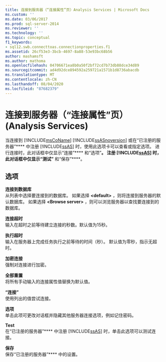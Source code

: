 ```yaml
---
title: 连接到服务器（“连接属性”页）Analysis Services | Microsoft Docs
ms.custom: ''
ms.date: 03/06/2017
ms.prod: sql-server-2014
ms.reviewer: ''
ms.technology: ''
ms.topic: conceptual
f1_keywords:
- sql12.swb.connecttoas.connectionproperties.f1
ms.assetid: 26cf53e3-3bcb-4697-8a88-53e93bc68b56
author: mashamsft
ms.author: mathoma
ms.openlocfilehash: 04706671ea8b0a50f2bf72cd7b73db88dce34d89
ms.sourcegitcommit: ad4d92dce894592a259721a1571b1d8736abacdb
ms.translationtype: MT
ms.contentlocale: zh-CN
ms.lasthandoff: 08/04/2020
ms.locfileid: "87682379"
---
```

# <a name="connect-to-server-connection-properties-page-analysis-services"></a>连接到服务器（“连接属性”页）(Analysis Services)
  当连接到 [!INCLUDE[msCoName](../includes/msconame-md.md)] [!INCLUDE[ssASnoversion](../includes/ssasnoversion-md.md)] 或在“已注册的服务器”**** 中注册 [!INCLUDE[ssAS](../includes/ssas-md.md)] 时，使用此选项卡可以查看或指定选项。 进行连接时，此对话框中仅显示“连接”**** 和“选项”****。 注册 [!INCLUDE[ssAS](../includes/ssas-md.md)] 时，此对话框中仅显示“测试”**** 和“保存”****。  
  
## <a name="options"></a>选项  
 **连接到数据库**  
 从列表中选择要连接到的数据库。 如果选择 **\<default>** ，则将连接到服务器的默认数据库。 如果选择 **\<Browse server>** ，则可以浏览服务器以查找要连接到的数据库。  
  
 **连接超时**  
 输入在超时之前等待建立连接的秒数。默认值为15秒。  
  
 **执行超时**  
 输入在服务器上完成任务执行之前等待的时间（秒）。 默认值为零秒，指示无超时。  
  
 **加密连接**  
 强制对连接进行加密。  
  
 **全部重置**  
 将所有手动输入的连接属性值替换为默认值。  
  
 **“连接”**  
 使用列出的值尝试连接。  
  
 **选项**  
 单击此项可更改对话框并隐藏其他服务器连接选项，例如记住密码。  
  
 **Test**  
 在“已注册的服务器”**** 中注册 [!INCLUDE[ssAS](../includes/ssas-md.md)] 时，单击此选项可以测试连接。  
  
 **保存**  
 保存“已注册的服务器”**** 中的设置。  
  
  
